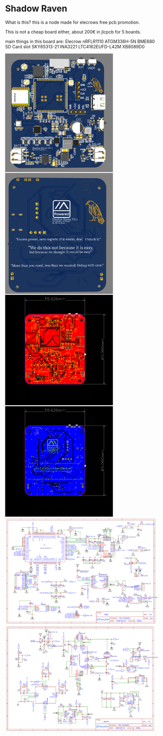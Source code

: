 # Shadow Raven

What is this?
this is a node made for elecrows free pcb promotion.

This is not a cheap board either, about 200€ in jlcpcb for 5 boards.


main things in this board are:
Elecrow nRFLR1110
ATGM336H-5N
BME680
SD Card slot
SKY65313-21
INA3221
LTC4162EUFD-L42M
XB8089D0



<img src="./pics/top.png" width="350"><img src="./pics/bottom.png" width="350">
<img src="./pics/top_layout.png" width="350"><img src="./pics/bottom_layout.png" width="350">
<img src="./pics/1.logic.png" width="500"><img src="./pics/2.power.png" width="500">